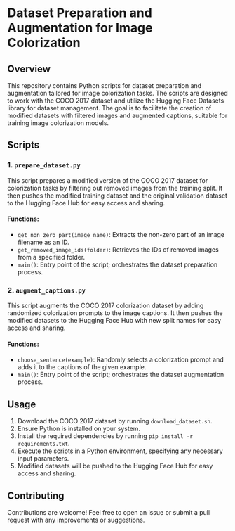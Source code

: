 # Dataset Preparation and Augmentation for Image Colorization

## Overview

This repository contains Python scripts for dataset preparation and augmentation tailored for image colorization tasks. The scripts are designed to work with the COCO 2017 dataset and utilize the Hugging Face Datasets library for dataset management. The goal is to facilitate the creation of modified datasets with filtered images and augmented captions, suitable for training image colorization models.

## Scripts

### 1. `prepare_dataset.py`

This script prepares a modified version of the COCO 2017 dataset for colorization tasks by filtering out removed images from the training split. It then pushes the modified training dataset and the original validation dataset to the Hugging Face Hub for easy access and sharing.

#### Functions:
- `get_non_zero_part(image_name)`: Extracts the non-zero part of an image filename as an ID.
- `get_removed_image_ids(folder)`: Retrieves the IDs of removed images from a specified folder.
- `main()`: Entry point of the script; orchestrates the dataset preparation process.

### 2. `augment_captions.py`

This script augments the COCO 2017 colorization dataset by adding randomized colorization prompts to the image captions. It then pushes the modified datasets to the Hugging Face Hub with new split names for easy access and sharing.

#### Functions:
- `choose_sentence(example)`: Randomly selects a colorization prompt and adds it to the captions of the given example.
- `main()`: Entry point of the script; orchestrates the dataset augmentation process.

## Usage

1. Download the COCO 2017 dataset by running `download_dataset.sh`.
2. Ensure Python is installed on your system.
3. Install the required dependencies by running `pip install -r requirements.txt`.
4. Execute the scripts in a Python environment, specifying any necessary input parameters.
5. Modified datasets will be pushed to the Hugging Face Hub for easy access and sharing.

## Contributing

Contributions are welcome! Feel free to open an issue or submit a pull request with any improvements or suggestions.
